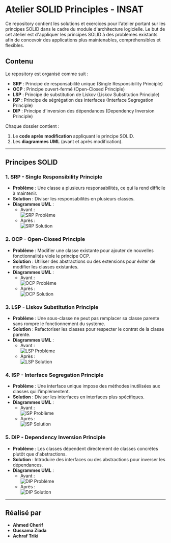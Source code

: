 # Atelier SOLID Principles - INSAT

Ce repository contient les solutions et exercices pour l'atelier portant sur les principes SOLID dans le cadre du module d'architecture logicielle. Le but de cet atelier est d'appliquer les principes SOLID à des problèmes existants afin de concevoir des applications plus maintenables, compréhensibles et flexibles.

## Contenu

Le repository est organisé comme suit :
- **SRP** : Principe de responsabilité unique (Single Responsibility Principle)
- **OCP** : Principe ouvert-fermé (Open-Closed Principle)
- **LSP** : Principe de substitution de Liskov (Liskov Substitution Principle)
- **ISP** : Principe de ségrégation des interfaces (Interface Segregation Principle)
- **DIP** : Principe d'inversion des dépendances (Dependency Inversion Principle)

Chaque dossier contient :
1. Le **code après modification** appliquant le principe SOLID.
2. Les **diagrammes UML** (avant et après modification).

---

## Principes SOLID

### 1. SRP - Single Responsibility Principle
- **Problème** : Une classe a plusieurs responsabilités, ce qui la rend difficile à maintenir.
- **Solution** : Diviser les responsabilités en plusieurs classes.
- **Diagrammes UML** :
  - Avant :  
    ![SRP Problème](SRP/Uml_probleme.png)
  - Après :  
    ![SRP Solution](SRP/Uml_solution.png)

### 2. OCP - Open-Closed Principle
- **Problème** : Modifier une classe existante pour ajouter de nouvelles fonctionnalités viole le principe OCP.
- **Solution** : Utiliser des abstractions ou des extensions pour éviter de modifier les classes existantes.
- **Diagrammes UML** :
  - Avant :  
    ![OCP Problème](OCP/Uml-probleme.png)
  - Après :  
    ![OCP Solution](OCP/Uml_solution.png)

### 3. LSP - Liskov Substitution Principle
- **Problème** : Une sous-classe ne peut pas remplacer sa classe parente sans rompre le fonctionnement du système.
- **Solution** : Refactoriser les classes pour respecter le contrat de la classe parente.
- **Diagrammes UML** :
  - Avant :  
    ![LSP Problème](LSP/Uml_probleme.png)
  - Après :  
    ![LSP Solution](LSP/Uml_solution.png)

### 4. ISP - Interface Segregation Principle
- **Problème** : Une interface unique impose des méthodes inutilisées aux classes qui l’implémentent.
- **Solution** : Diviser les interfaces en interfaces plus spécifiques.
- **Diagrammes UML** :
  - Avant :  
    ![ISP Problème](ISP/Uml_probleme.png)
  - Après :  
    ![ISP Solution](ISP/Uml_solution.png)

### 5. DIP - Dependency Inversion Principle
- **Problème** : Les classes dépendent directement de classes concrètes plutôt que d'abstractions.
- **Solution** : Introduire des interfaces ou des abstractions pour inverser les dépendances.
- **Diagrammes UML** :
  - Avant :  
    ![DIP Problème](DIP/Uml_probleme.png)
  - Après :  
    ![DIP Solution](DIP/Uml_solution.png)

---

## Réalisé par

- **Ahmed Cherif**
- **Oussama Ziada**
- **Achraf Triki**
